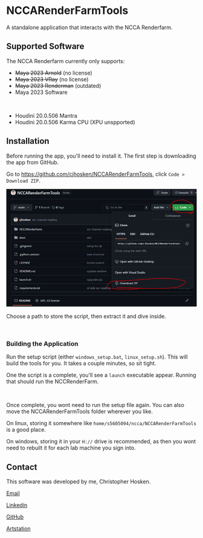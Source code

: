 # NCCARenderFarmTools
A standalone application that interacts with the NCCA Renderfarm.

## Supported Software

The NCCA Renderfarm currently only supports:

 - ~~Maya 2023 Arnold~~ (no license)
 - ~~Maya 2023 VRay~~ (no license)
 - ~~Maya 2023 Renderman~~ (outdated)
 - Maya 2023 Software

<br>

 - Houdini 20.0.506 Mantra
 - Houdini 20.0.506 Karma CPU (XPU unspported)





## Installation
Before running the app, you'll need to install it. The first step is downloading the app from GitHub. 

Go to https://github.com/cjhosken/NCCARenderFarmTools, click `Code > Download ZIP`.

![Downloading](docs/images/download.png)

Choose a path to store the script, then extract it and dive inside.

<br>

### Building the Application

Run the setup script (either `windows_setup.bat`, `linux_setup.sh`). This will build the tools for you. It takes a couple minutes, so sit tight.

One the script is a complete, you'll see a `launch` executable appear. Running that should run the NCCRenderFarm.

<br>

Once complete, you wont need to run the setup file again. You can also move the NCCARenderFarmTools folder wherever you like.

On linux, storing it somewhere like `home/s5605094/ncca/NCCARenderFarmTools` is a good place.

On windows, storing it in your `H://` drive is recommended, as then you wont need to rebuilt it for each lab machine you sign into.


## Contact

This software was developed by me, Christopher Hosken.

[Email]()

[Linkedin]()

[GitHub](https://github.com/cjhosken)

[Artstation]()